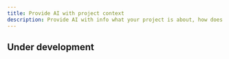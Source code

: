 ```yaml
---
title: Provide AI with project context
description: Provide AI with info what your project is about, how does files are organized here.
---
```


## Under development
